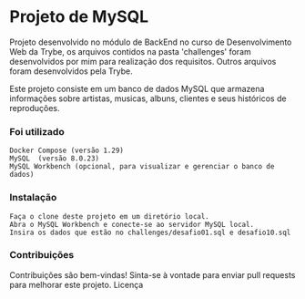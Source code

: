 # Projeto de MySQL

Projeto desenvolvido no módulo de BackEnd no curso de Desenvolvimento Web da Trybe, os arquivos contidos na pasta 'challenges' foram desenvolvidos por mim para realização dos requisitos. Outros arquivos foram desenvolvidos pela Trybe.

Este projeto consiste em um banco de dados MySQL que armazena informações sobre artistas, musicas, albuns, clientes e seus históricos de reproduções.

### Foi utilizado
    
    Docker Compose (versão 1.29)
    MySQL  (versão 8.0.23)
    MySQL Workbench (opcional, para visualizar e gerenciar o banco de dados)

### Instalação

    Faça o clone deste projeto em um diretório local.
    Abra o MySQL Workbench e conecte-se ao servidor MySQL local.
    Insira os dados que estão no challenges/desafio01.sql e desafio10.sql

### Contribuições

Contribuições são bem-vindas! Sinta-se à vontade para enviar pull requests para melhorar este projeto.
Licença
